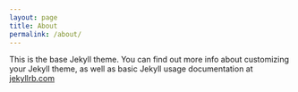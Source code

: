 ```yaml
---
layout: page
title: About
permalink: /about/
---
```


This is the base Jekyll theme. You can find out more info about customizing your Jekyll theme, as well as basic Jekyll usage documentation at [jekyllrb.com](http://jekyllrb.com/)


<div class="__vue-root" id="Goodbye" data-name="foo bar" ></div>
